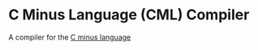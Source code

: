 # C Minus Language (CML) Compiler
A compiler for the [C minus language](https://www.cs.sjsu.edu/~louden/cmptext/)
